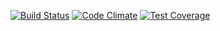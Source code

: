 [![Build Status](https://travis-ci.org/mhmdshorafa/facebookSim.svg?branch=master)](https://travis-ci.org/mhmdshorafa/facebookSim)
[![Code Climate](https://codeclimate.com/github/mhmdshorafa/facebookSim/badges/gpa.svg)](https://codeclimate.com/github/mhmdshorafa/facebookSim)
[![Test Coverage](https://codeclimate.com/github/mhmdshorafa/facebookSim/badges/coverage.svg)](https://codeclimate.com/github/mhmdshorafa/facebookSim/coverage)
